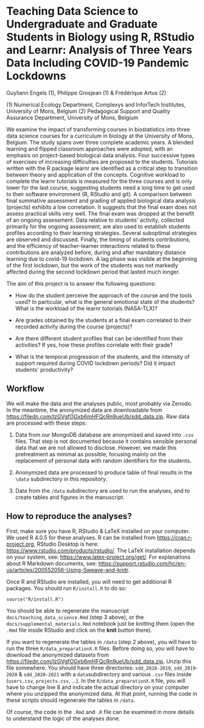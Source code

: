 # Teaching Data Science to Undergraduate and Graduate Students in Biology using R, RStudio and Learnr: Analysis of Three Years Data Including COVID-19 Pandemic Lockdowns

Guyliann Engels (1), Philippe Grosjean (1) & Frédérique Artus (2)

(1) Numerical Ecology Department, Complexys and InforTech Institutes, University of Mons, Belgium
(2) Pedagogical Support and Quality Assurance Department, University of Mons, Belgium


We examine the impact of transforming courses in biostatistics into three data science courses for a curriculum in biology at the University of Mons, Belgium. The study spans over three complete academic years. A blended learning and flipped classroom approaches were adopted, with an emphasis on project-based biological data analysis. Four successive types of exercises of increasing difficulties are proposed to the students. Tutorials written with the R package learnr are identified as a critical step to transition between theory and application of the concepts. Cognitive workload to complete the learnr tutorials is measured for the three courses and is only lower for the last course, suggesting students need a long time to get used to their software environment (R, RStudio and git). A comparison between final summative assessment and grading of applied biological data analysis (projects) exhibits a low correlation. It suggests that the final exam does not assess practical skills very well. The final exam was dropped at the benefit of an ongoing assessment. Data relative to students' activity, collected primarily for the ongoing assessment, are also used to establish students profiles according to their learning strategies. Several suboptimal strategies are observed and discussed. Finally, the timing of students contributions, and the efficiency of teacher-learner interactions related to these contributions are analyzed before, during and after mandatory distance learning due to covid-19 lockdown. A lag phase was visible at the beginning of the first lockdown, but the work of the students was not markedly affected during the second lockdown period that lasted much longer.

The aim of this project is to answer the following questions:

- How do the student perceive the approach of the course and the tools used? In particular, what is the general emotional state of the students? What is the workload of the learnr tutorials (NASA-TLX)?

- Are grades obtained by the students at a final exam correlated to their recorded activity during the course (projects)?

- Are there different student profiles that can be identified from their activities? If yes, how these profiles correlate with their grade?

- What is the temporal progression of the students, and the intensity of support required during COVID lockdown periods? Did it impact students' productivity?


## Workflow

We will make the data and the analyses public, most probably via Zenodo. In the meantime, the anonymized data are downloadable from <https://filedn.com/lzGVgfOGxb6mHFQcRn9ueUb/sdd_data.zip>. Raw data are processed with these steps:

1. Data from our MongoDB database are anonymized and saved into `.csv` files. That step is not documented because it contains sensible personal data that we are not allowed to disclose. However, we made this pretreatment as minimal as possible, focusing mainly on the replacement of personal data with random identifiers for the students.

2. Anonymized data are processed to produce table of final results in the `\data` subdirectory in this repository.

3. Data from the `/data` subdirectory are used to run the analyses, and to create tables and figures in the manuscript.


## How to reproduce the analyses?

First, make sure you have R, RStudio & LaTeX installed on your computer. We used R 4.0.5 for these analyses. R can be installed from <https://cran.r-project.org>, RStudio Desktop is here: <https://www.rstudio.com/products/rstudio/>. The LaTeX installation depends on your system, see: <https://www.latex-project.org/get/>. For explanations about R Markdown documents, see: <https://support.rstudio.com/hc/en-us/articles/200552056-Using-Sweave-and-knitr>.

Once R and RStudio are installed, you will need to get additional R packages. You should run `R/install.R` to do so:

```
source("R/install.R")
```

You should be able to regenerate the manuscript `docs/teaching_data_science.Rmd` (step 3 above), or the `docs/supplemental_materials.Rmd` notebook just be knitting them (open the `.Rmd` file inside RStudio and click on the **knit** button there).

If you want to regenerate the tables in `/data` (step 2 above), you will have to run the three `R/data_preparationX.R` files. Before doing so, you will have to download the anonymized datasets from <https://filedn.com/lzGVgfOGxb6mHFQcRn9ueUb/sdd_data.zip>. Unzip this file somewhere. You should have three directories: `sdd_2018-2019`,  `sdd_2019-2020` & `sdd_2020-2021` with a `data`subdirectory and various `.csv` files inside (`users.csv`, `projects.csv`, ...). In the `R/data_preparationX.R` file, you will have to change line 8 and indicate the actual directory on your computer where you unzipped the anonymized data. At that point, running the code in these scripts should regenerate the tables in `/data`.

Of course, the code in the `.Rmd` and `.R` file can be examined in more details to understand the logic of the analyses done.
